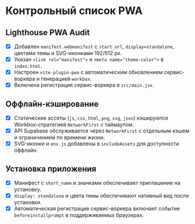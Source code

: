 # Контрольный список PWA

## Lighthouse PWA Audit

- [x] Добавлен `manifest.webmanifest` с `start_url`, `display=standalone`, цветами темы и SVG-иконками 192/512 px.
- [x] Указан `<link rel="manifest">` и `<meta name="theme-color">` в `index.html`.
- [x] Настроен `vite-plugin-pwa` с автоматическим обновлением сервис-воркера и генерацией `workbox`.
- [x] Включена регистрация сервис-воркера в `src/main.jsx`.

## Оффлайн-кэширование

- [x] Статические ассеты (`js`, `css`, `html`, `png`, `svg`, `json`) кэшируются Workbox-стратегией `NetworkFirst` с таймаутом.
- [x] API Supabase обслуживается через `NetworkFirst` с отдельным кэшем и ограничением по времени жизни.
- [x] SVG-иконки и `env.js` добавлены в `includeAssets` для доступности оффлайн.

## Установка приложения

- [x] Манифест с `short_name` и значками обеспечивает приглашение на установку.
- [x] `display: standalone` и цвета темы обеспечивают нативный вид после установки.
- [x] Автоматическая регистрация сервис-воркера включает событие `beforeinstallprompt` в поддерживаемых браузерах.
